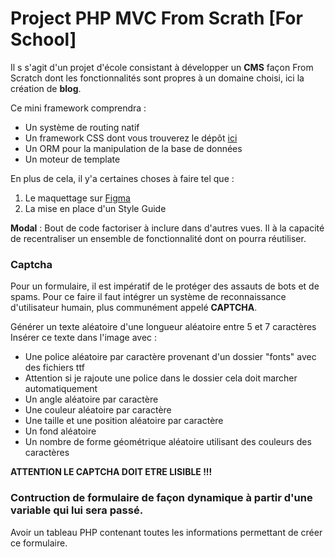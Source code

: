 # Project PHP MVC From Scrath [For School]

Il s s'agit d'un projet d'école consistant à développer un **CMS** façon From Scratch dont les fonctionnalités sont propres à un domaine choisi, ici la création de **blog**.

Ce mini framework comprendra :
* Un système de routing natif
* Un framework CSS dont vous trouverez le dépôt [ici](https://)
* Un ORM pour la manipulation de la base de données
* Un moteur de template

En plus de cela, il y'a certaines choses à faire tel que : 
1. Le maquettage sur [Figma](https://www.figma.com/file/MxVaSpJLmtZTrp491bfKQe/cms-project?node-id=0%3A1)
2. La mise en place d'un Style Guide

**Modal** : Bout de code factoriser à inclure dans d'autres vues.
Il à la capacité de recentraliser un ensemble de fonctionnalité dont on pourra réutiliser.

### Captcha

Pour un formulaire, il est impératif de le protéger des assauts de bots et de spams. Pour ce faire il faut intégrer un système de reconnaissance d'utilisateur humain, plus communément appelé **CAPTCHA**.

Générer un texte aléatoire d'une longueur aléatoire entre 5 et 7 caractères
Insérer ce texte dans l'image avec :
* Une police aléatoire par caractère provenant d'un dossier "fonts" avec des fichiers ttf
* Attention si je rajoute une police dans le dossier cela doit marcher automatiquement
* Un angle aléatoire par caractère
* Une couleur aléatoire par caractère
* Une taille et une position aléatoire par caractère
* Un fond aléatoire
* Un nombre de forme géométrique aléatoire utilisant des couleurs des caractères

__ATTENTION LE CAPTCHA DOIT ETRE LISIBLE !!!__


### Contruction de formulaire de façon dynamique à partir d'une variable qui lui sera passé.

Avoir un tableau PHP contenant toutes les informations permettant de créer ce formulaire.
